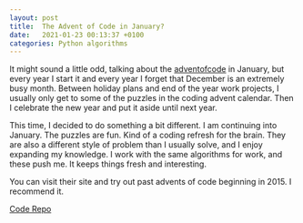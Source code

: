 ```yaml
---
layout: post
title:  The Advent of Code in January?
date:   2021-01-23 00:13:37 +0100
categories: Python algorithms
---
```


It might sound a little odd, talking about the [adventofcode][adventofcode] in January, but every year I start it and every year I forget that December is an extremely busy month. Between holiday plans and end of the year work projects, I usually only get to some of the puzzles in the coding advent calendar. Then I celebrate the new year and put it aside until next year. 

This time, I decided to do something a bit different. I am continuing into January. The puzzles are fun. Kind of a coding refresh for the brain. They are also a different style of problem than I usually solve, and I enjoy expanding my knowledge. I work with the same algorithms for work, and these push me. It keeps things fresh and interesting. 

You can visit their site and try out past advents of code beginning in 2015. I recommend it.

[Code Repo][code-repo]

[adventofcode]: https://adventofcode.com/
[code-repo]: https://github.com/megpay/advent-of-code-2021